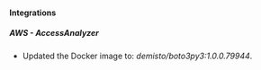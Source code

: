 #### Integrations
##### AWS - AccessAnalyzer
- Updated the Docker image to: *demisto/boto3py3:1.0.0.79944*.
